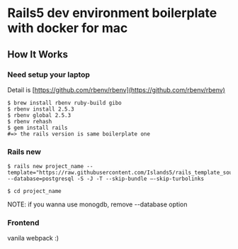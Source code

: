 # Rails5 dev environment boilerplate with docker for mac

## How It Works

### Need setup your laptop

Detail is [https://github.com/rbenv/rbenv](https://github.com/rbenv/rbenv)

```
$ brew install rbenv ruby-build gibo
$ rbenv install 2.5.3
$ rbenv global 2.5.3
$ rbenv rehash
$ gem install rails
#=> the rails version is same boilerplate one
```

### Rails new

```
$ rails new project_name --template="https://raw.githubusercontent.com/Islands5/rails_template_source/master/template.rb" --database=postgresql -S -J -T --skip-bundle —-skip-turbolinks

$ cd project_name
```

NOTE: if you wanna use monogdb, remove --database option

### Frontend

vanila webpack :)

```
```
